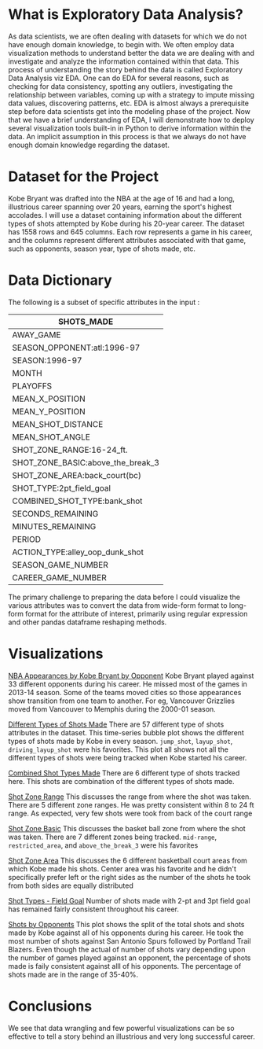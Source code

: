 # What is Exploratory Data Analysis?
As data scientists, we are often dealing with datasets for which we do not have enough domain knowledge, to begin with. We often employ data visualization methods to understand better the data we are dealing with and investigate and analyze the information contained within that data. This process of understanding the story behind the data is called Exploratory Data Analysis viz EDA. 
One can do EDA for several reasons, such as checking for data consistency, spotting any outliers, investigating the relationship between variables, coming up with a strategy to impute missing data values, discovering patterns, etc. EDA is almost always a prerequisite step before data scientists get into the modeling phase of the project. 
Now that we have a brief understanding of EDA, I will demonstrate how to deploy several visualization tools built-in in Python to derive information within the data. An implicit assumption in this process is that we always do not have enough domain knowledge regarding the dataset.
# Dataset for the Project
Kobe Bryant was drafted into the NBA at the age of 16 and had a long, illustrious career spanning over 20 years, earning the sport's highest accolades. I will use a dataset containing information about the different types of shots attempted by Kobe during his 20-year career. The dataset has 1558 rows and 645 columns. Each row represents a game in his career, and the columns represent different attributes associated with that game, such as opponents, season year, type of shots made, etc.
# Data Dictionary
The following is a subset of specific attributes in the input :
 
 | SHOTS_MADE                        |
|-----------------------------------|
| AWAY_GAME                         |
| SEASON_OPPONENT:atl:1996-97       |
| SEASON:1996-97                    |
| MONTH                             |
| PLAYOFFS                          |
| MEAN_X_POSITION                   |
| MEAN_Y_POSITION                   |
| MEAN_SHOT_DISTANCE                |
| MEAN_SHOT_ANGLE                   |
| SHOT_ZONE_RANGE:16-24_ft.         |
| SHOT_ZONE_BASIC:above_the_break_3 |
| SHOT_ZONE_AREA:back_court(bc)     |
| SHOT_TYPE:2pt_field_goal          |
| COMBINED_SHOT_TYPE:bank_shot      |
| SECONDS_REMAINING                 |
| MINUTES_REMAINING                 |
| PERIOD                            |
| ACTION_TYPE:alley_oop_dunk_shot   |
| SEASON_GAME_NUMBER                |
| CAREER_GAME_NUMBER                |

The primary challenge to preparing the data before I could visualize the various attributes was to convert the data from wide-form format to long-form format for the attribute of interest, primarily using regular expression and other pandas dataframe reshaping methods.

# Visualizations
[NBA Appearances by Kobe Bryant by Opponent](imgs/NBA_Appearances_by_Kobe_Bryant.png)
Kobe Bryant played against 33 different opponents during his career. He missed most of the games in 2013-14 season. Some of the teams moved cities so those appearances show transition from one team to another. For eg, Vancouver Grizzlies moved from Vancouver to Memphis during the 2000-01 season.

[Different Types of Shots Made](imgs/Shots_Made_by_Kobe_Bryant.png)
There are 57 different type of shots attributes in the dataset. This time-series bubble plot shows the different types of shots made by Kobe in every season.
`jump_shot`, `layup_shot`, `driving_layup_shot` were his favorites. This plot all shows not all the different types of shots were being tracked when Kobe started his career.

[Combined Shot Types Made](imgs/Combined_Shots_Took_by_Kobe_Bryant.png)
There are 6 different type of shots tracked here. This shots are combination of the different types of shots made. 

[Shot Zone Range](imgs/SHOT_ZONE_RANGE_Took_by_Kobe_Bryant.png)
This discusses the range from where the shot was taken. There are 5 different zone ranges. He was pretty consistent within 8 to 24 ft range. As expected, very few shots were took from back of the court range

[Shot Zone Basic](imgs/Shot_Zone_Basic_Kobe_Bryant.png)
This discusses the basket ball zone from where the shot was taken. There are 7 different zones being tracked. `mid-range`, `restricted_area`, and `above_the_break_3` were his favorites

[Shot Zone Area](imgs/Shot_Zone_Area_Kobe_Bryant.png)
This discusses the 6 different basketball court areas from which Kobe made his shots.  Center area was his favorite and he didn't specifically prefer left or the right sides as the number of the shots he took from both sides are equally distributed

[Shot Types - Field Goal](imgs/Shot_Type_Kobe_Bryant.png)
Number of shots made with 2-pt and 3pt field goal has remained fairly consistent throughout his career.

[Shots by Opponents](imgs/Shots_by_Opponent.png)
This plot shows the split of the total shots and shots made by Kobe against all of his opponents during his career. He took the most number of shots against San Antonio Spurs followed by Portland Trail Blazers. Even though the actual of number of shots vary depending upon the number of games played against an opponent, the percentage of shots made is faily consistent against alll of his opponents. The percentage of shots made are in the range of 35-40%.

# Conclusions

We see that data wrangling and few powerful visualizations can be so effective to tell a story behind an illustrious and very long successful career. 
